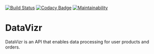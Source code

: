 [![Build Status](https://app.travis-ci.com/alexkayabula/data-vizr.svg?branch=main)](https://app.travis-ci.com/alexkayabula/data-vizr)
[![Codacy Badge](https://app.codacy.com/project/badge/Grade/f230cde42d9c4c6d89b08d3adcafb7b7)](https://www.codacy.com/gh/alexkayabula/data-vizr/dashboard?utm_source=github.com&amp;utm_medium=referral&amp;utm_content=alexkayabula/data-vizr&amp;utm_campaign=Badge_Grade)
[![Maintainability](https://api.codeclimate.com/v1/badges/77c91f1ec5d6b2dff460/maintainability)](https://codeclimate.com/github/alexkayabula/data-vizr/maintainability)

# DataVizr
DataVizr is an API that enables data processing for user products and orders.
